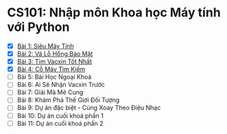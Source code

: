 # CS101: Nhập môn Khoa học Máy tính với Python

- [x] [Bài 1: Siêu Máy Tính](Lesson01.md)
- [x] [Bài 2: Vá Lỗ Hổng Bảo Mật](Lesson02.md)
- [x] [Bài 3: Tìm Vacxin Tốt Nhất](Lesson03.md)
- [x] [Bài 4: Cỗ Máy Tìm Kiếm](Lesson04.md)
- [ ] Bài 5: Bài Học Ngoại Khoá
- [ ] Bài 6: Ai Sẽ Nhận Vacxin Trước
- [ ] Bài 7: Giải Mã Mê Cung
- [ ] Bài 8: Khám Phá Thế Giới Đối Tượng
- [ ] Bài 9: Dự án đặc biệt - Cùng Xoay Theo Điệu Nhạc
- [ ] Bài 10: Dự án cuối khoá phần 1
- [ ] Bài 11: Dự án cuối khoá phần 2
